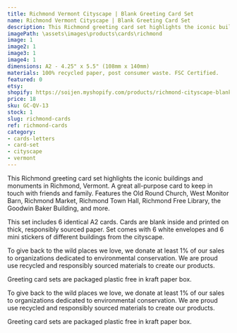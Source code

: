 ```yaml
---
title: Richmond Vermont Cityscape | Blank Greeting Card Set
name: Richmond Vermont Cityscape | Blank Greeting Card Set
description: This Richmond greeting card set highlights the iconic buildings and monuments in Richmond, Vermont. A great all-purpose card to keep in touch with friends and family. Features the Old Round Church, West Monitor Barn, Richmond Market, Richmond Town Hall, Richmond Free Library, the Goodwin Baker Building, and more. Made in USA.
imagePath: \assets\images\products\cards\richmond
image: 1
image2: 1
image3: 1
image4: 1
dimensions: A2 - 4.25" x 5.5" (108mm x 140mm)
materials: 100% recycled paper, post consumer waste. FSC Certified.
featured: 0
etsy: 
shopify: https://soijen.myshopify.com/products/richmond-cityscape-blank-greeting-card-set
price: 18
sku: GC-QV-13
stock: 1
slug: richmond-cards
ref: richmond-cards
category:
- cards-letters
- card-set
- cityscape
- vermont
---
```

This Richmond greeting card set highlights the iconic buildings and monuments in Richmond, Vermont. A great all-purpose card to keep in touch with friends and family. Features the Old Round Church, West Monitor Barn, Richmond Market, Richmond Town Hall, Richmond Free Library, the Goodwin Baker Building, and more.

This set includes 6 identical A2 cards. Cards are blank inside and printed on thick, responsibly sourced paper. Set comes with 6 white envelopes and 6 mini stickers of different buildings from the cityscape.

To give back to the wild places we love, we donate at least 1% of our sales to organizations dedicated to environmental conservation. We are proud use recycled and responsibly sourced materials to create our products.

Greeting card sets are packaged plastic free in kraft paper box.

To give back to the wild places we love, we donate at least 1% of our sales to organizations dedicated to environmental conservation. We are proud use recycled and responsibly sourced materials to create our products.

Greeting card sets are packaged plastic free in kraft paper box.
